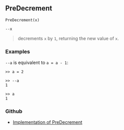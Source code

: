 ## PreDecrement

```
PreDecrement(x)

--x
```

> decrements `x` by `1`, returning the new value of `x`. 

### Examples

`--a` is equivalent to `a = a - 1`:

```
>> a = 2
  
>> --a    
1
 
>> a    
1
```
    
### Github
* [Implementation of PreDecrement](https://github.com/axkr/symja_android_library/blob/master/symja_android_library/matheclipse-core/src/main/java/org/matheclipse/core/builtin/Arithmetic.java#L4463) 
